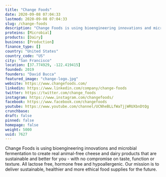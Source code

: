 ```yaml
---
title: "Change Foods"
date: 2020-09-08 07:04:33
lastmod: 2020-09-08 07:04:33
slug: /change-foods
description: "Change Foods is using bioengineering innovations and microbial fermentation to create real animal-free cheese and dairy products that are sustainable and better for you - with no compromise on taste, function or texture. All lactose free, hormone free and hypoallergenic. Our mission is to deliver sustainable, healthier and more ethical food supplies for the future."
proteins: [Microbial]
products: [Dairy]
business: [Production]
finance_type: []
country: "United States"
country_code: "US"
city: "San Francisco"
location: [37.774929, -122.419415]
founded: 2019
founders: "David Bucca"
featured_image: "change-logo.jpg"
website: https://www.changefoods.com/
linkedin: https://www.linkedin.com/company/change-foods
twitter: https://twitter.com/change_foods
instagram: https://www.instagram.com/changefoods/
facebook: https://www.facebook.com/changefoods
youtube: https://www.youtube.com/channel/UCNheBLLfWaTjjWRUXbnDtQg
crunchbase: 
draft: false
pinned: false
homepage: false
weight: 5000
uuid: 7627
---
```

Change Foods is using bioengineering innovations and microbial fermentation to create real animal-free cheese and dairy products that are sustainable and better for you - with no compromise on taste, function or texture. All lactose free, hormone free and hypoallergenic. Our mission is to deliver sustainable, healthier and more ethical food supplies for the future.
